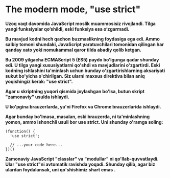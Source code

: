 # The modern mode, "use strict"

**Uzoq vaqt davomida JavaScript moslik muammosisiz rivojlandi. Tilga yangi funksiyalar qo‘shildi, eski funksiya esa o‘zgarmadi.**

**Bu mavjud kodni hech qachon buzmaslikning foydasiga ega edi. Ammo salbiy tomoni shundaki, JavaScript yaratuvchilari tomonidan qilingan har qanday xato yoki nomukammal qaror tilda abadiy qolib ketgan.**

**Bu 2009 yilgacha ECMAScript 5 (ES5) paydo bo'lgunga qadar shunday edi. U tilga yangi xususiyatlarni qo'shdi va mavjudlarini o'zgartirdi. Eski kodning ishlashini ta'minlash uchun bunday o'zgartirishlarning aksariyati sukut bo'yicha o'chirilgan. Siz ularni maxsus direktiva bilan aniq yoqishingiz kerak: "use strict".**

**Agar u skriptning yuqori qismida joylashgan bo'lsa, butun skript "zamonaviy" usulda ishlaydi.**

**U ko'pgina brauzerlarda, ya'ni Firefox va Chrome brauzerlarida ishlaydi.**

**Agar bunday bo'lmasa, masalan, eski brauzerda, ni ta'minlashning yomon, ammo ishonchli usuli bor use strict. Uni shunday o'ramga soling:**

```
(function() {
  'use strict';

  // ...your code here...
})()
```

**Zamonaviy JavaScript "classlar" va "modullar" ni qo'llab-quvvatlaydi. Ular "use strict"ni avtomatik ravishda yoqadi. Shunday qilib, agar biz ulardan foydalansak, uni qo'shishimiz shart emas .**


